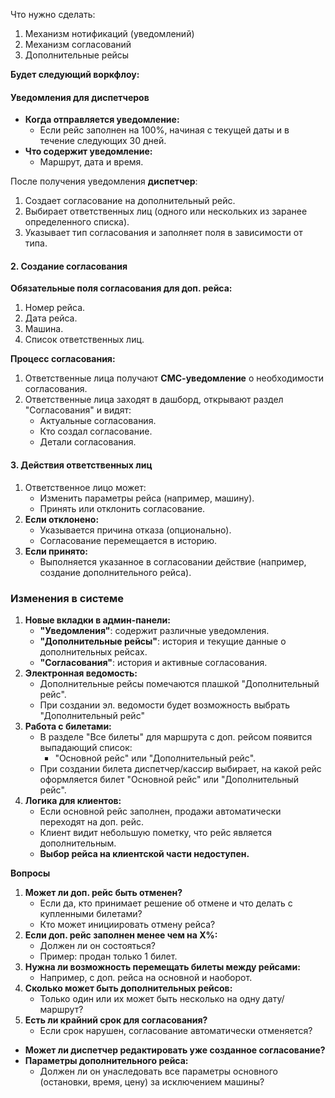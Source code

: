 Что нужно сделать:
1. Механизм нотификаций (уведомлений)
2. Механизм согласований
3. Дополнительные рейсы

**Будет следующий воркфлоу:**
#### **Уведомления для диспетчеров**
- **Когда отправляется уведомление:**
    - Если рейс заполнен на 100%, начиная с текущей даты и в течение следующих 30 дней.
- **Что содержит уведомление:**
    - Маршрут, дата и время.

После получения уведомления **диспетчер**:

1. Создает согласование на дополнительный рейс.
2. Выбирает ответственных лиц (одного или нескольких из заранее определенного списка).
3. Указывает тип согласования и заполняет поля в зависимости от типа.
#### **2. Создание согласования**

**Обязательные поля согласования для доп. рейса:**
1. Номер рейса.
2. Дата рейса.
3. Машина.
4. Список ответственных лиц.

**Процесс согласования:**
1. Ответственные лица получают **СМС-уведомление** о необходимости согласования.
2. Ответственные лица заходят в дашборд, открывают раздел "Согласования" и видят:
    - Актуальные согласования.
    - Кто создал согласование.
    - Детали согласования.
####  **3. Действия ответственных лиц**
1. Ответственное лицо может:
    - Изменить параметры рейса (например, машину).
    - Принять или отклонить согласование.
2. **Если отклонено:**
    - Указывается причина отказа (опционально).
    - Согласование перемещается в историю.
3. **Если принято:**
    - Выполняется указанное в согласовании действие (например, создание дополнительного рейса).

### **Изменения в системе**
1. **Новые вкладки в админ-панели:**
    - **"Уведомления"**: содержит различные уведомления.
    - **"Дополнительные рейсы"**: история и текущие данные о дополнительных рейсах.
    - **"Согласования"**: история и активные согласования.
2. **Электронная ведомость:**
    - Дополнительные рейсы помечаются плашкой "Дополнительный рейс".
    - При создании эл. ведомости будет возможность выбрать "Дополнительный рейс" 
3. **Работа с билетами:**
    - В разделе "Все билеты" для маршрута с доп. рейсом появится выпадающий список:
        - "Основной рейс" или "Дополнительный рейс".
    - При создании билета диспетчер/кассир выбирает, на какой рейс оформляется билет "Основной рейс" или "Дополнительный рейс".
4. **Логика для клиентов:**    
    - Если основной рейс заполнен, продажи автоматически переходят на доп. рейс.
    - Клиент видит небольшую пометку, что рейс является дополнительным.
    - **Выбор рейса на клиентской части недоступен.**


**Вопросы**
1) **Может ли доп. рейс быть отменен?**
    - Если да, кто принимает решение об отмене и что делать с купленными билетами?
    - Кто может инициировать отмену рейса?
2) **Если доп. рейс заполнен менее чем на X%:**
    - Должен ли он состояться?
    - Пример: продан только 1 билет.
3) **Нужна ли возможность перемещать билеты между рейсами:**
    - Например, с доп. рейса на основной и наоборот.
4) **Сколько может быть дополнительных рейсов:**
    - Только один или их может быть несколько на одну дату/маршрут?
5) **Есть ли крайний срок для согласования?**
    - Если срок нарушен, согласование автоматически отменяется?
- **Может ли диспетчер редактировать уже созданное согласование?**
- **Параметры дополнительного рейса:**
    - Должен ли он унаследовать все параметры основного (остановки, время, цену) за исключением машины?
